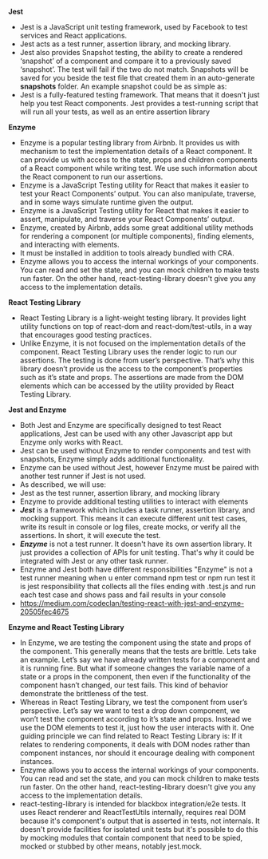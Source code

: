 **Jest**
- Jest is a JavaScript unit testing framework, used by Facebook to test services and React applications.
- Jest acts as a test runner, assertion library, and mocking library.
- Jest also provides Snapshot testing, the ability to create a rendered ‘snapshot’ of a component and compare it to a previously saved ‘snapshot’. The test will fail if the two do not match. Snapshots will be saved for you beside the test file that created them in an auto-generate __snapshots__ folder. An example snapshot could be as simple as:
- Jest is a fully-featured testing framework. That means that it doesn't just help you test React components. Jest provides a test-running script that will run all your tests, as well as an entire assertion library

**Enzyme**
- Enzyme is a popular testing library from Airbnb. It provides us with mechanism to test the implementation details of a React component. It can provide us with access to the state, props and children components of a React component while writing test. We use such information about the React component to run our assertions.
- Enzyme is a JavaScript Testing utility for React that makes it easier to test your React Components’ output. You can also manipulate, traverse, and in some ways simulate runtime given the output.
- Enzyme is a JavaScript Testing utility for React that makes it easier to assert, manipulate, and traverse your React Components’ output.
- Enzyme, created by Airbnb, adds some great additional utility methods for rendering a component (or multiple components), finding elements, and interacting with elements.
- It must be installed in addition to tools already bundled with CRA.
- Enzyme allows you to access the internal workings of your components. You can read and set the state, and you can mock children to make tests run faster. On the other hand, react-testing-library doesn't give you any access to the implementation details.

**React Testing Library**
- React Testing Library is a light-weight testing library. It provides light utility functions on top of react-dom and react-dom/test-utils, in a way that encourages good testing practices.
- Unlike Enzyme, it is not focused on the implementation details of the component. React Testing Library uses the render logic to run our assertions. The testing is done from user’s perspective. That’s why this library doesn’t provide us the access to the component’s properties such as it’s state and props. The assertions are made from the DOM elements which can be accessed by the utility provided by React Testing Library.

**Jest and Enzyme**
- Both Jest and Enzyme are specifically designed to test React applications, Jest can be used with any other Javascript app but Enzyme only works with React.
- Jest can be used without Enzyme to render components and test with snapshots, Enzyme simply adds additional functionality.
- Enzyme can be used without Jest, however Enzyme must be paired with another test runner if Jest is not used.
- As described, we will use:
- Jest as the test runner, assertion library, and mocking library
- Enzyme to provide additional testing utilities to interact with elements
- ***Jest*** is a framework which includes a task runner, assertion library, and mocking support. This means it can execute different unit test cases, write its result in console or log files, create mocks, or verify all the assertions. In short, it will execute the test.
- ***Enzyme*** is not a test runner. It doesn't have its own assertion library. It just provides a collection of APIs for unit testing. That's why it could be integrated with Jest or any other task runner.
- Enzyme and Jest both have different responsibilities "Enzyme" is not a test runner meaning when u enter command npm test or npm run test it is jest responsibility that collects all the files ending with .test.js and run each test case and shows pass and fail results in your console
- https://medium.com/codeclan/testing-react-with-jest-and-enzyme-20505fec4675

**Enzyme and React Testing Library**
- In Enzyme, we are testing the component using the state and props of the component. This generally means that the tests are brittle. Lets take an example. Let’s say we have already written tests for a component and it is running fine. But what if someone changes the variable name of a state or a props in the component, then even if the functionality of the component hasn’t changed, our test fails. This kind of behavior demonstrate the brittleness of the test.
- Whereas in React Testing Library, we test the component from user’s perspective. Let’s say we want to test a drop down component, we won’t test the component according to it’s state and props. Instead we use the DOM elements to test it, just how the user interacts with it. One guiding principle we can find related to React Testing Library is: If it relates to rendering components, it deals with DOM nodes rather than component instances, nor should it encourage dealing with component instances.
- Enzyme allows you to access the internal workings of your components. You can read and set the state, and you can mock children to make tests run faster.
On the other hand, react-testing-library doesn't give you any access to the implementation details.
- react-testing-library is intended for blackbox integration/e2e tests. It uses React renderer and ReactTestUtils internally, requires real DOM because it's component's output that is asserted in tests, not internals. It doesn't provide facilities for isolated unit tests but it's possible to do this by mocking modules that contain component that need to be spied, mocked or stubbed by other means, notably jest.mock.
